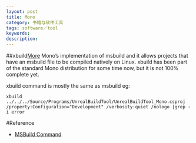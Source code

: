 ```yaml
---
layout: post
title: Mono
category: 书籍与软件工具
tags: software／tool
keywords: 
description: 
---
```

##xbuild[More](http://www.mono-project.com/docs/tools+libraries/tools/xbuild/)
Mono’s implementation of msbuild and it allows projects that have an msbuild file to be compiled natively on Linux. xbuild has been part of the standard Mono distribution for some time now, but it is not 100% complete yet.

xbuild command is mostly the same as msbuild
eg:

```
xbuild ../../../Source/Programs/UnrealBuildTool/UnrealBuildTool_Mono.csproj /property:Configuration="Development" /verbosity:quiet /nologo |grep -i error
```

#Reference

* [MSBuild Command](http://msdn.microsoft.com/en-us/library/ms164311.aspx)